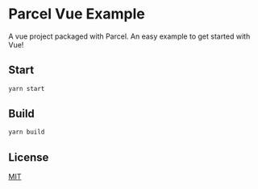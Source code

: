 # Parcel Vue Example

A vue project packaged with Parcel. An easy example to get started with Vue!

## Start

```bash
yarn start
```

## Build

```bash
yarn build
```

## License
[MIT](https://choosealicense.com/licenses/mit/)